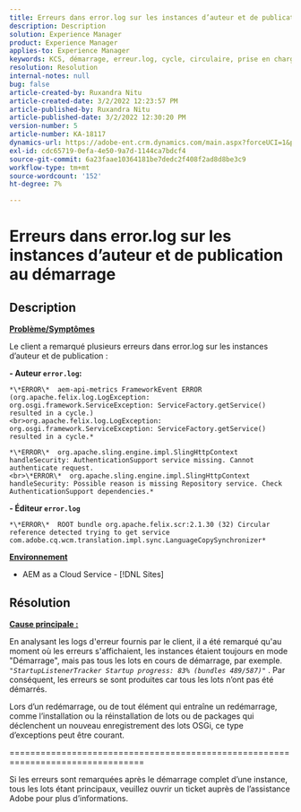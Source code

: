 ```yaml
---
title: Erreurs dans error.log sur les instances d’auteur et de publication au démarrage
description: Description
solution: Experience Manager
product: Experience Manager
applies-to: Experience Manager
keywords: KCS, démarrage, erreur.log, cycle, circulaire, prise en charge de l’authentification
resolution: Resolution
internal-notes: null
bug: false
article-created-by: Ruxandra Nitu
article-created-date: 3/2/2022 12:23:57 PM
article-published-by: Ruxandra Nitu
article-published-date: 3/2/2022 12:30:20 PM
version-number: 5
article-number: KA-18117
dynamics-url: https://adobe-ent.crm.dynamics.com/main.aspx?forceUCI=1&pagetype=entityrecord&etn=knowledgearticle&id=40187aa0-239a-ec11-b400-00224805ad55
exl-id: cdc65719-0efa-4e50-9a7d-1144ca7bdcf4
source-git-commit: 6a23faae10364181be7dedc2f408f2ad8d8be3c9
workflow-type: tm+mt
source-wordcount: '152'
ht-degree: 7%

---
```


# Erreurs dans error.log sur les instances d’auteur et de publication au démarrage

## Description


<u><b>Problème/Symptômes</b></u>

Le client a remarqué plusieurs erreurs dans error.log sur les instances d’auteur et de publication :

<b>- Auteur `error.log`:</b>

```
*\*ERROR\*  aem-api-metrics FrameworkEvent ERROR (org.apache.felix.log.LogException: org.osgi.framework.ServiceException: ServiceFactory.getService() resulted in a cycle.)
<br>org.apache.felix.log.LogException: org.osgi.framework.ServiceException: ServiceFactory.getService() resulted in a cycle.*
```


```
*\*ERROR\*  org.apache.sling.engine.impl.SlingHttpContext handleSecurity: AuthenticationSupport service missing. Cannot authenticate request.
<br>\*ERROR\*  org.apache.sling.engine.impl.SlingHttpContext handleSecurity: Possible reason is missing Repository service. Check AuthenticationSupport dependencies.*
```


<b>- Éditeur `error.log`</b>

```
*\*ERROR\*  ROOT bundle org.apache.felix.scr:2.1.30 (32) Circular reference detected trying to get service com.adobe.cq.wcm.translation.impl.sync.LanguageCopySynchronizer*
```


<u><b>Environnement</b></u>

- AEM as a Cloud Service - [!DNL Sites]



## Résolution


<u><b>Cause principale :</b></u>

En analysant les logs d&#39;erreur fournis par le client, il a été remarqué qu&#39;au moment où les erreurs s&#39;affichaient, les instances étaient toujours en mode &quot;Démarrage&quot;, mais pas tous les lots en cours de démarrage, par exemple. *`"StartupListenerTracker Startup progress: 83% (bundles 489/587)"`* . Par conséquent, les erreurs se sont produites car tous les lots n’ont pas été démarrés.

Lors d’un redémarrage, ou de tout élément qui entraîne un redémarrage, comme l’installation ou la réinstallation de lots ou de packages qui déclenchent un nouveau enregistrement des lots OSGi, ce type d’exceptions peut être courant.



================================================================================

Si les erreurs sont remarquées après le démarrage complet d’une instance, tous les lots étant principaux, veuillez ouvrir un ticket auprès de l’assistance Adobe pour plus d’informations.
